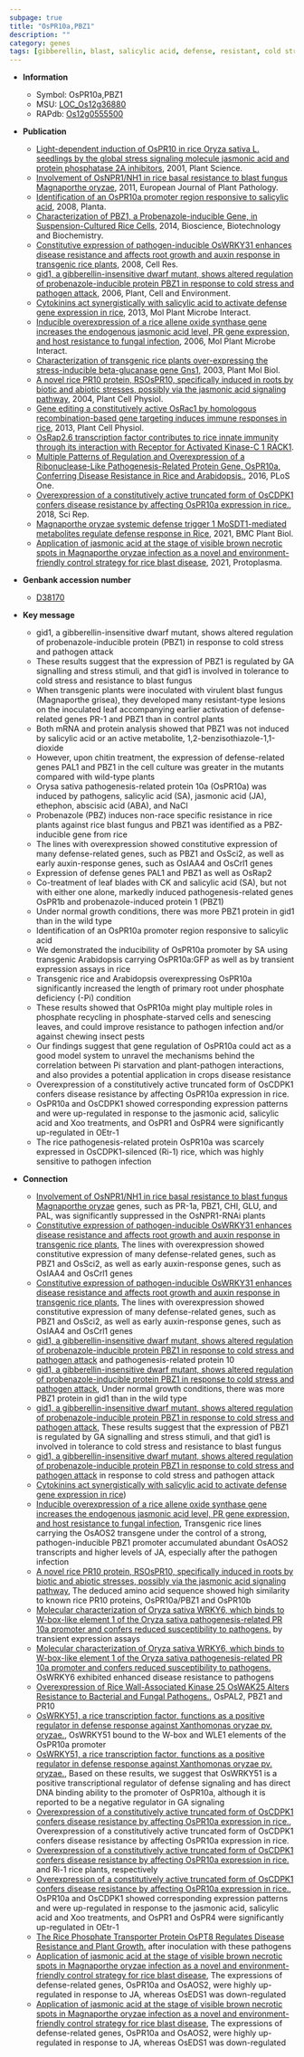 ```yaml
---
subpage: true
title: "OsPR10a,PBZ1"
description: ""
category: genes
tags: [gibberellin, blast, salicylic acid, defense, resistant, cold stress, leaf, jasmonic, dwarf,  ga , growth, jasmonic acid, auxin, iaa,  sa , root, resistance, insect, disease, disease resistance, primary root, Pi, phosphate,  pi , pathogen,  xoo ]
---
```


* **Information**  
    + Symbol: OsPR10a,PBZ1  
    + MSU: [LOC_Os12g36880](http://rice.plantbiology.msu.edu/cgi-bin/ORF_infopage.cgi?orf=LOC_Os12g36880)  
    + RAPdb: [Os12g0555500](http://rapdb.dna.affrc.go.jp/viewer/gbrowse_details/irgsp1?name=Os12g0555500)  

* **Publication**  
    + [Light-dependent induction of OsPR10 in rice Oryza sativa L. seedlings by the global stress signaling molecule jasmonic acid and protein phosphatase 2A inhibitors](http://www.ncbi.nlm.nih.gov/pubmed?term=Light-dependent+induction+of+OsPR10+in+rice+Oryza+sativa+L.+seedlings+by+the+global+stress+signaling+molecule+jasmonic+acid+and+protein+phosphatase+2A+inhibitors%5BTitle%5D), 2001, Plant Science.
    + [Involvement of OsNPR1/NH1 in rice basal resistance to blast fungus Magnaporthe oryzae](http://www.ncbi.nlm.nih.gov/pubmed?term=Involvement+of+OsNPR1/NH1+in+rice+basal+resistance+to+blast+fungus+Magnaporthe+oryzae%5BTitle%5D), 2011, European Journal of Plant Pathology.
    + [Identification of an OsPR10a promoter region responsive to salicylic acid](http://www.ncbi.nlm.nih.gov/pubmed?term=Identification+of+an+OsPR10a+promoter+region+responsive+to+salicylic+acid%5BTitle%5D), 2008, Planta.
    + [Characterization of PBZ1, a Probenazole-inducible Gene, in Suspension-Cultured Rice Cells](http://www.ncbi.nlm.nih.gov/pubmed?term=Characterization+of+PBZ1,+a+Probenazole-inducible+Gene,+in+Suspension-Cultured+Rice+Cells%5BTitle%5D), 2014, Bioscience, Biotechnology and Biochemistry.
    + [Constitutive expression of pathogen-inducible OsWRKY31 enhances disease resistance and affects root growth and auxin response in transgenic rice plants](http://www.ncbi.nlm.nih.gov/pubmed?term=Constitutive+expression+of+pathogen-inducible+OsWRKY31+enhances+disease+resistance+and+affects+root+growth+and+auxin+response+in+transgenic+rice+plants%5BTitle%5D), 2008, Cell Res.
    + [gid1, a gibberellin-insensitive dwarf mutant, shows altered regulation of probenazole-inducible protein PBZ1 in response to cold stress and pathogen attack](http://www.ncbi.nlm.nih.gov/pubmed?term=gid1,+a+gibberellin-insensitive+dwarf+mutant,+shows+altered+regulation+of+probenazole-inducible+protein+PBZ1+in+response+to+cold+stress+and+pathogen+attack%5BTitle%5D), 2006, Plant, Cell and Environment.
    + [Cytokinins act synergistically with salicylic acid to activate defense gene expression in rice](http://www.ncbi.nlm.nih.gov/pubmed?term=Cytokinins+act+synergistically+with+salicylic+acid+to+activate+defense+gene+expression+in+rice%5BTitle%5D), 2013, Mol Plant Microbe Interact.
    + [Inducible overexpression of a rice allene oxide synthase gene increases the endogenous jasmonic acid level, PR gene expression, and host resistance to fungal infection](http://www.ncbi.nlm.nih.gov/pubmed?term=Inducible+overexpression+of+a+rice+allene+oxide+synthase+gene+increases+the+endogenous+jasmonic+acid+level,+PR+gene+expression,+and+host+resistance+to+fungal+infection%5BTitle%5D), 2006, Mol Plant Microbe Interact.
    + [Characterization of transgenic rice plants over-expressing the stress-inducible beta-glucanase gene Gns1](http://www.ncbi.nlm.nih.gov/pubmed?term=Characterization+of+transgenic+rice+plants+over-expressing+the+stress-inducible+beta-glucanase+gene+Gns1%5BTitle%5D), 2003, Plant Mol Biol.
    + [A novel rice PR10 protein, RSOsPR10, specifically induced in roots by biotic and abiotic stresses, possibly via the jasmonic acid signaling pathway](http://www.ncbi.nlm.nih.gov/pubmed?term=A+novel+rice+PR10+protein,+RSOsPR10,+specifically+induced+in+roots+by+biotic+and+abiotic+stresses,+possibly+via+the+jasmonic+acid+signaling+pathway%5BTitle%5D), 2004, Plant Cell Physiol.
    + [Gene editing a constitutively active OsRac1 by homologous recombination-based gene targeting induces immune responses in rice](http://www.ncbi.nlm.nih.gov/pubmed?term=Gene+editing+a+constitutively+active+OsRac1+by+homologous+recombination-based+gene+targeting+induces+immune+responses+in+rice%5BTitle%5D), 2013, Plant Cell Physiol.
    + [OsRap2.6 transcription factor contributes to rice innate immunity through its interaction with Receptor for Activated Kinase-C 1 RACK1](N+Y).
    + [Multiple Patterns of Regulation and Overexpression of a Ribonuclease-Like Pathogenesis-Related Protein Gene, OsPR10a, Conferring Disease Resistance in Rice and Arabidopsis.](http://www.ncbi.nlm.nih.gov/pubmed?term=Multiple+Patterns+of+Regulation+and+Overexpression+of+a+Ribonuclease-Like+Pathogenesis-Related+Protein+Gene,+OsPR10a,+Conferring+Disease+Resistance+in+Rice+and+Arabidopsis.%5BTitle%5D), 2016, PLoS One.
    + [Overexpression of a constitutively active truncated form of OsCDPK1 confers disease resistance by affecting OsPR10a expression in rice.](http://www.ncbi.nlm.nih.gov/pubmed?term=Overexpression+of+a+constitutively+active+truncated+form+of+OsCDPK1+confers+disease+resistance+by+affecting+OsPR10a+expression+in+rice.%5BTitle%5D), 2018, Sci Rep.
    + [Magnaporthe oryzae systemic defense trigger 1 MoSDT1-mediated metabolites regulate defense response in Rice](http://www.ncbi.nlm.nih.gov/pubmed?term=Magnaporthe+oryzae+systemic+defense+trigger+1+MoSDT1-mediated+metabolites+regulate+defense+response+in+Rice%5BTitle%5D), 2021, BMC Plant Biol.
    + [Application of jasmonic acid at the stage of visible brown necrotic spots in Magnaporthe oryzae infection as a novel and environment-friendly control strategy for rice blast disease](http://www.ncbi.nlm.nih.gov/pubmed?term=Application+of+jasmonic+acid+at+the+stage+of+visible+brown+necrotic+spots+in+Magnaporthe+oryzae+infection+as+a+novel+and+environment-friendly+control+strategy+for+rice+blast+disease%5BTitle%5D), 2021, Protoplasma.

* **Genbank accession number**  
    + [D38170](http://www.ncbi.nlm.nih.gov/nuccore/D38170)

* **Key message**  
    + gid1, a gibberellin-insensitive dwarf mutant, shows altered regulation of probenazole-inducible protein (PBZ1) in response to cold stress and pathogen attack
    + These results suggest that the expression of PBZ1 is regulated by GA signalling and stress stimuli, and that gid1 is involved in tolerance to cold stress and resistance to blast fungus
    + When transgenic plants were inoculated with virulent blast fungus (Magnaporthe grisea), they developed many resistant-type lesions on the inoculated leaf accompanying earlier activation of defense-related genes PR-1 and PBZ1 than in control plants
    + Both mRNA and protein analysis showed that PBZ1 was not induced by salicylic acid or an active metabolite, 1,2-benzisothiazole-1,1-dioxide
    + However, upon chitin treatment, the expression of defense-related genes PAL1 and PBZ1 in the cell culture was greater in the mutants compared with wild-type plants
    + Orysa sativa pathogenesis-related protein 10a (OsPR10a) was induced by pathogens, salicylic acid (SA), jasmonic acid (JA), ethephon, abscisic acid (ABA), and NaCl
    + Probenazole (PBZ) induces non-race specific resistance in rice plants against rice blast fungus and PBZ1 was identified as a PBZ-inducible gene from rice
    + The lines with overexpression showed constitutive expression of many defense-related genes, such as PBZ1 and OsSci2, as well as early auxin-response genes, such as OsIAA4 and OsCrl1 genes
    + Expression of defense genes PAL1 and PBZ1 as well as OsRap2
    + Co-treatment of leaf blades with CK and salicylic acid (SA), but not with either one alone, markedly induced pathogenesis-related genes OsPR1b and probenazole-induced protein 1 (PBZ1)
    + Under normal growth conditions, there was more PBZ1 protein in gid1 than in the wild type
    + Identification of an OsPR10a promoter region responsive to salicylic acid
    + We demonstrated the inducibility of OsPR10a promoter by SA using transgenic Arabidopsis carrying OsPR10a:GFP as well as by transient expression assays in rice
    + Transgenic rice and Arabidopsis overexpressing OsPR10a significantly increased the length of primary root under phosphate deficiency (-Pi) condition
    + These results showed that OsPR10a might play multiple roles in phosphate recycling in phosphate-starved cells and senescing leaves, and could improve resistance to pathogen infection and/or against chewing insect pests
    + Our findings suggest that gene regulation of OsPR10a could act as a good model system to unravel the mechanisms behind the correlation between Pi starvation and plant-pathogen interactions, and also provides a potential application in crops disease resistance
    + Overexpression of a constitutively active truncated form of OsCDPK1 confers disease resistance by affecting OsPR10a expression in rice.
    + OsPR10a and OsCDPK1 showed corresponding expression patterns and were up-regulated in response to the jasmonic acid, salicylic acid and Xoo treatments, and OsPR1 and OsPR4 were significantly up-regulated in OEtr-1
    + The rice pathogenesis-related protein OsPR10a was scarcely expressed in OsCDPK1-silenced (Ri-1) rice, which was highly sensitive to pathogen infection

* **Connection**  
    + [Involvement of OsNPR1/NH1 in rice basal resistance to blast fungus Magnaporthe oryzae](PR) genes, such as PR-1a, PBZ1, CHI, GLU, and PAL, was significantly suppressed in the OsNPR1-RNAi plants
    + [Constitutive expression of pathogen-inducible OsWRKY31 enhances disease resistance and affects root growth and auxin response in transgenic rice plants](http://www.ncbi.nlm.nih.gov/pubmed?term=Constitutive+expression+of+pathogen-inducible+OsWRKY31+enhances+disease+resistance+and+affects+root+growth+and+auxin+response+in+transgenic+rice+plants%5BTitle%5D), The lines with overexpression showed constitutive expression of many defense-related genes, such as PBZ1 and OsSci2, as well as early auxin-response genes, such as OsIAA4 and OsCrl1 genes
    + [Constitutive expression of pathogen-inducible OsWRKY31 enhances disease resistance and affects root growth and auxin response in transgenic rice plants](http://www.ncbi.nlm.nih.gov/pubmed?term=Constitutive+expression+of+pathogen-inducible+OsWRKY31+enhances+disease+resistance+and+affects+root+growth+and+auxin+response+in+transgenic+rice+plants%5BTitle%5D), The lines with overexpression showed constitutive expression of many defense-related genes, such as PBZ1 and OsSci2, as well as early auxin-response genes, such as OsIAA4 and OsCrl1 genes
    + [gid1, a gibberellin-insensitive dwarf mutant, shows altered regulation of probenazole-inducible protein PBZ1 in response to cold stress and pathogen attack](PBZ1) and pathogenesis-related protein 10
    + [gid1, a gibberellin-insensitive dwarf mutant, shows altered regulation of probenazole-inducible protein PBZ1 in response to cold stress and pathogen attack](http://www.ncbi.nlm.nih.gov/pubmed?term=gid1,+a+gibberellin-insensitive+dwarf+mutant,+shows+altered+regulation+of+probenazole-inducible+protein+PBZ1+in+response+to+cold+stress+and+pathogen+attack%5BTitle%5D), Under normal growth conditions, there was more PBZ1 protein in gid1 than in the wild type
    + [gid1, a gibberellin-insensitive dwarf mutant, shows altered regulation of probenazole-inducible protein PBZ1 in response to cold stress and pathogen attack](http://www.ncbi.nlm.nih.gov/pubmed?term=gid1,+a+gibberellin-insensitive+dwarf+mutant,+shows+altered+regulation+of+probenazole-inducible+protein+PBZ1+in+response+to+cold+stress+and+pathogen+attack%5BTitle%5D), These results suggest that the expression of PBZ1 is regulated by GA signalling and stress stimuli, and that gid1 is involved in tolerance to cold stress and resistance to blast fungus
    + [gid1, a gibberellin-insensitive dwarf mutant, shows altered regulation of probenazole-inducible protein PBZ1 in response to cold stress and pathogen attack](PBZ1) in response to cold stress and pathogen attack
    + [Cytokinins act synergistically with salicylic acid to activate defense gene expression in rice](PBZ1))
    + [Inducible overexpression of a rice allene oxide synthase gene increases the endogenous jasmonic acid level, PR gene expression, and host resistance to fungal infection](http://www.ncbi.nlm.nih.gov/pubmed?term=Inducible+overexpression+of+a+rice+allene+oxide+synthase+gene+increases+the+endogenous+jasmonic+acid+level,+PR+gene+expression,+and+host+resistance+to+fungal+infection%5BTitle%5D), Transgenic rice lines carrying the OsAOS2 transgene under the control of a strong, pathogen-inducible PBZ1 promoter accumulated abundant OsAOS2 transcripts and higher levels of JA, especially after the pathogen infection
    + [A novel rice PR10 protein, RSOsPR10, specifically induced in roots by biotic and abiotic stresses, possibly via the jasmonic acid signaling pathway](http://www.ncbi.nlm.nih.gov/pubmed?term=A+novel+rice+PR10+protein,+RSOsPR10,+specifically+induced+in+roots+by+biotic+and+abiotic+stresses,+possibly+via+the+jasmonic+acid+signaling+pathway%5BTitle%5D), The deduced amino acid sequence showed high similarity to known rice PR10 proteins, OsPR10a/PBZ1 and OsPR10b
    + [Molecular characterization of Oryza sativa WRKY6, which binds to W-box-like element 1 of the Oryza sativa pathogenesis-related PR 10a promoter and confers reduced susceptibility to pathogens.](OsPR10a) by transient expression assays
    + [Molecular characterization of Oryza sativa WRKY6, which binds to W-box-like element 1 of the Oryza sativa pathogenesis-related PR 10a promoter and confers reduced susceptibility to pathogens.](ox) OsWRKY6 exhibited enhanced disease resistance to pathogens
    + [Overexpression of Rice Wall-Associated Kinase 25 OsWAK25 Alters Resistance to Bacterial and Fungal Pathogens.](NPR1+homolog+1), OsPAL2, PBZ1 and PR10
    + [OsWRKY51, a rice transcription factor, functions as a positive regulator in defense response against Xanthomonas oryzae pv. oryzae.](http://www.ncbi.nlm.nih.gov/pubmed?term=OsWRKY51,+a+rice+transcription+factor,+functions+as+a+positive+regulator+in+defense+response+against+Xanthomonas+oryzae+pv.+oryzae.%5BTitle%5D), OsWRKY51 bound to the W-box and WLE1 elements of the OsPR10a promoter
    + [OsWRKY51, a rice transcription factor, functions as a positive regulator in defense response against Xanthomonas oryzae pv. oryzae.](http://www.ncbi.nlm.nih.gov/pubmed?term=OsWRKY51,+a+rice+transcription+factor,+functions+as+a+positive+regulator+in+defense+response+against+Xanthomonas+oryzae+pv.+oryzae.%5BTitle%5D), Based on these results, we suggest that OsWRKY51 is a positive transcriptional regulator of defense signaling and has direct DNA binding ability to the promoter of OsPR10a, although it is reported to be a negative regulator in GA signaling
    + [Overexpression of a constitutively active truncated form of OsCDPK1 confers disease resistance by affecting OsPR10a expression in rice.](http://www.ncbi.nlm.nih.gov/pubmed?term=Overexpression+of+a+constitutively+active+truncated+form+of+OsCDPK1+confers+disease+resistance+by+affecting+OsPR10a+expression+in+rice.%5BTitle%5D), Overexpression of a constitutively active truncated form of OsCDPK1 confers disease resistance by affecting OsPR10a expression in rice.
    + [Overexpression of a constitutively active truncated form of OsCDPK1 confers disease resistance by affecting OsPR10a expression in rice.](overexpression+of+the+constitutively+active+truncated+form+of+OsCDPK1) and Ri-1 rice plants, respectively
    + [Overexpression of a constitutively active truncated form of OsCDPK1 confers disease resistance by affecting OsPR10a expression in rice.](http://www.ncbi.nlm.nih.gov/pubmed?term=Overexpression+of+a+constitutively+active+truncated+form+of+OsCDPK1+confers+disease+resistance+by+affecting+OsPR10a+expression+in+rice.%5BTitle%5D),  OsPR10a and OsCDPK1 showed corresponding expression patterns and were up-regulated in response to the jasmonic acid, salicylic acid and Xoo treatments, and OsPR1 and OsPR4 were significantly up-regulated in OEtr-1
    + [The Rice Phosphate Transporter Protein OsPT8 Regulates Disease Resistance and Plant Growth.](OsPT8-OX) after inoculation with these pathogens
    + [Application of jasmonic acid at the stage of visible brown necrotic spots in Magnaporthe oryzae infection as a novel and environment-friendly control strategy for rice blast disease](http://www.ncbi.nlm.nih.gov/pubmed?term=Application+of+jasmonic+acid+at+the+stage+of+visible+brown+necrotic+spots+in+Magnaporthe+oryzae+infection+as+a+novel+and+environment-friendly+control+strategy+for+rice+blast+disease%5BTitle%5D),  The expressions of defense-related genes, OsPR10a and OsAOS2, were highly up-regulated in response to JA, whereas OsEDS1 was down-regulated
    + [Application of jasmonic acid at the stage of visible brown necrotic spots in Magnaporthe oryzae infection as a novel and environment-friendly control strategy for rice blast disease](http://www.ncbi.nlm.nih.gov/pubmed?term=Application+of+jasmonic+acid+at+the+stage+of+visible+brown+necrotic+spots+in+Magnaporthe+oryzae+infection+as+a+novel+and+environment-friendly+control+strategy+for+rice+blast+disease%5BTitle%5D),  The expressions of defense-related genes, OsPR10a and OsAOS2, were highly up-regulated in response to JA, whereas OsEDS1 was down-regulated



